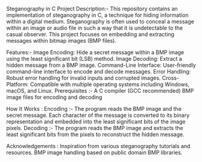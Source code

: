 Steganography in C Project Description:- This repository contains an implementation of steganography in C, a technique for hiding information within a digital medium. Steganography is often used to conceal a message within an image or audio file in such a way that it is undetectable to the casual observer. This project focuses on embedding and extracting messages within bitmap images (BMP files).

Features:- Image Encoding: Hide a secret message within a BMP image using the least significant bit (LSB) method. Image Decoding: Extract a hidden message from a BMP image. Command-Line Interface: User-friendly command-line interface to encode and decode messages. Error Handling: Robust error handling for invalid inputs and corrupted images. Cross-Platform: Compatible with multiple operating systems including Windows, macOS, and Linux.
Prerequisites :- A C compiler (GCC recommended) BMP image files for encoding and decoding

How It Works : Encoding :- The program reads the BMP image and the secret message. Each character of the message is converted to its binary representation and embedded into the least significant bits of the image pixels. Decoding :- The program reads the BMP image and extracts the least significant bits from the pixels to reconstruct the hidden message.

Acknowledgements : Inspiration from various steganography tutorials and resources. BMP image handling based on public domain BMP libraries.
